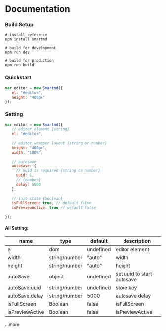 # Documentation

### Build Setup
```node
# install reference
npm install smartmd 

# build for development
npm run dev

# build for production
npm run build
```
### Quickstart
```javascript
var editor = new Smartmd({
   el: "#editor",
   height: "400px"
});
```

### Setting
```javascript
var editor = new Smartmd({
   // editor element {string} 
   el: "#editor",
   
   // editor wrapper layout {string or number}
   height: "400px",
   width: "100%",
   
   // autosave 
   autoSave: {
     // uuid is required {string or number}
     uuid: 1,
     // {number}
     delay: 5000
   },
   
   // init state {boolean}
   isFullScreen: true, // default false
   isPreviewActive: true // default false
   
});
```
#### All Setting:

| name | type | default | description |
| ------ | ------| ------ | ------ |
| el | dom | undefined | editor element
| width | string/number | "auto" | width
| height | string/number | "auto" | height
| autoSave | object | undefined | set uuid to start autosave
| autoSave.uuid | string/number | undefined | store key
| autoSave.delay | string/number | 5000 | autosave delay
| isFullScreen | Boolean | false | isFullScreen
| isPreviewActive | Boolean | false | isPreviewActive
...more
 


